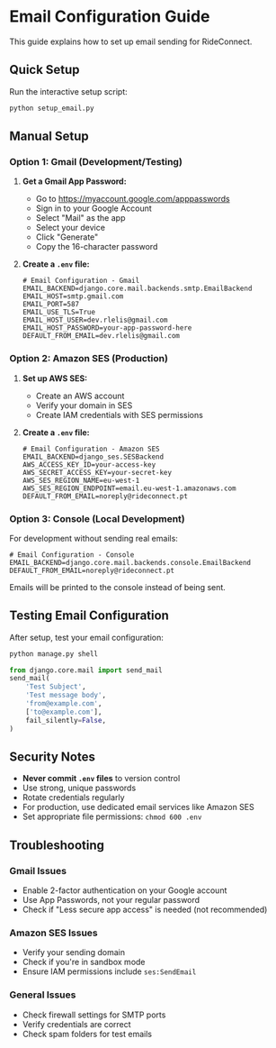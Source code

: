 # Email Configuration Guide

This guide explains how to set up email sending for RideConnect.

## Quick Setup

Run the interactive setup script:

```bash
python setup_email.py
```

## Manual Setup

### Option 1: Gmail (Development/Testing)

1. **Get a Gmail App Password:**
   - Go to https://myaccount.google.com/apppasswords
   - Sign in to your Google Account
   - Select "Mail" as the app
   - Select your device
   - Click "Generate"
   - Copy the 16-character password

2. **Create a `.env` file:**
   ```env
   # Email Configuration - Gmail
   EMAIL_BACKEND=django.core.mail.backends.smtp.EmailBackend
   EMAIL_HOST=smtp.gmail.com
   EMAIL_PORT=587
   EMAIL_USE_TLS=True
   EMAIL_HOST_USER=dev.rlelis@gmail.com
   EMAIL_HOST_PASSWORD=your-app-password-here
   DEFAULT_FROM_EMAIL=dev.rlelis@gmail.com
   ```

### Option 2: Amazon SES (Production)

1. **Set up AWS SES:**
   - Create an AWS account
   - Verify your domain in SES
   - Create IAM credentials with SES permissions

2. **Create a `.env` file:**
   ```env
   # Email Configuration - Amazon SES
   EMAIL_BACKEND=django_ses.SESBackend
   AWS_ACCESS_KEY_ID=your-access-key
   AWS_SECRET_ACCESS_KEY=your-secret-key
   AWS_SES_REGION_NAME=eu-west-1
   AWS_SES_REGION_ENDPOINT=email.eu-west-1.amazonaws.com
   DEFAULT_FROM_EMAIL=noreply@rideconnect.pt
   ```

### Option 3: Console (Local Development)

For development without sending real emails:

```env
# Email Configuration - Console
EMAIL_BACKEND=django.core.mail.backends.console.EmailBackend
DEFAULT_FROM_EMAIL=noreply@rideconnect.pt
```

Emails will be printed to the console instead of being sent.

## Testing Email Configuration

After setup, test your email configuration:

```python
python manage.py shell
```

```python
from django.core.mail import send_mail
send_mail(
    'Test Subject',
    'Test message body',
    'from@example.com',
    ['to@example.com'],
    fail_silently=False,
)
```

## Security Notes

- **Never commit `.env` files** to version control
- Use strong, unique passwords
- Rotate credentials regularly
- For production, use dedicated email services like Amazon SES
- Set appropriate file permissions: `chmod 600 .env`

## Troubleshooting

### Gmail Issues
- Enable 2-factor authentication on your Google account
- Use App Passwords, not your regular password
- Check if "Less secure app access" is needed (not recommended)

### Amazon SES Issues
- Verify your sending domain
- Check if you're in sandbox mode
- Ensure IAM permissions include `ses:SendEmail`

### General Issues
- Check firewall settings for SMTP ports
- Verify credentials are correct
- Check spam folders for test emails